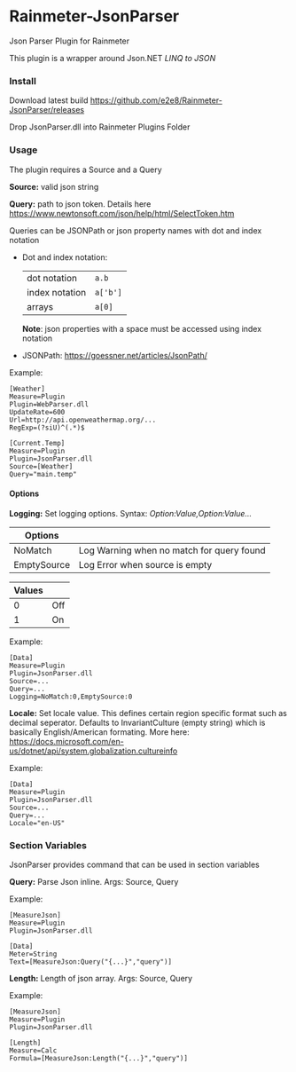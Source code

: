 # Rainmeter-JsonParser
Json Parser Plugin for Rainmeter

This plugin is a wrapper around Json.NET _LINQ to JSON_

### Install
Download latest build https://github.com/e2e8/Rainmeter-JsonParser/releases

Drop JsonParser.dll into Rainmeter Plugins Folder

### Usage

The plugin requires a Source and a Query

**Source:** valid json string

**Query:** path to json token. Details here https://www.newtonsoft.com/json/help/html/SelectToken.htm

Queries can be JSONPath or json property names with dot and index notation

- Dot and index notation:

    | | |
    | --- | --- |
    |dot notation | ```a.b``` |
    |index notation | ```a['b']``` |
    |arrays| ```a[0]```|

    **Note**: json properties with a space must be accessed using index notation
    
- JSONPath: https://goessner.net/articles/JsonPath/


Example:
```
[Weather]
Measure=Plugin
Plugin=WebParser.dll
UpdateRate=600
Url=http://api.openweathermap.org/...
RegExp=(?siU)^(.*)$

[Current.Temp]
Measure=Plugin
Plugin=JsonParser.dll
Source=[Weather]
Query="main.temp"
```

#### Options

**Logging:** Set logging options. Syntax: _Option:Value,Option:Value..._

| Options | |
| --- | --- |
| NoMatch | Log Warning when no match for query found   |
| EmptySource | Log Error when source is empty          |

| Values |     |
| ------ | --- |
| 0      | Off |
| 1      | On  |

Example:
```
[Data]
Measure=Plugin
Plugin=JsonParser.dll
Source=...
Query=...
Logging=NoMatch:0,EmptySource:0
```

**Locale:** Set locale value. This defines certain region specific format such as decimal seperator. Defaults to InvariantCulture (empty string) which is basically English/American formating. More here: https://docs.microsoft.com/en-us/dotnet/api/system.globalization.cultureinfo

Example:
```
[Data]
Measure=Plugin
Plugin=JsonParser.dll
Source=...
Query=...
Locale="en-US"
```

### Section Variables

JsonParser provides command that can be used in section variables

**Query:** Parse Json inline. Args: Source, Query

Example:
```
[MeasureJson]
Measure=Plugin
Plugin=JsonParser.dll

[Data]
Meter=String
Text=[MeasureJson:Query("{...}","query")]
```

**Length:** Length of json array. Args: Source, Query

Example:
```
[MeasureJson]
Measure=Plugin
Plugin=JsonParser.dll

[Length]
Measure=Calc
Formula=[MeasureJson:Length("{...}","query")]
```